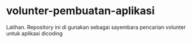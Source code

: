 # volunter-pembuatan-aplikasi
Latihan. Repository ini di gunakan sebagai sayembara pencarian volunter untuk aplikasi dicoding
